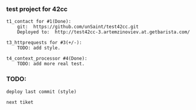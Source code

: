 ### test project for 42cc
    
    t1_contact for #1(Done):
        git:  https://github.com/unSaint/test42cc.git
        Deployed to:  http://test42cc-3.artemzinoviev.at.getbarista.com/

    t3_httprequests for #3(+/-):
        TODO: add style.

    t4_context_processor #4(Done):
        TODO: add more real test.

### TODO:
    
    deploy last commit (style)
    
    next tiket 
